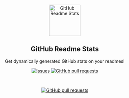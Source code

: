 <p align="center">
 <img width="100px" src="https://res.cloudinary.com/anuraghazra/image/upload/v1594908242/logo_ccswme.svg" align="center" alt="GitHub Readme Stats" />
 <h2 align="center">GitHub Readme Stats</h2>
 <p align="center">Get dynamically generated GitHub stats on your readmes!</p>
</p>

   <p align="center">
    <a href="https://github.com/KlavyedeParmaklar/intranet/issues">
      <img alt="Issues" src="https://img.shields.io/github/issues/KlavyedeParmaklar/intranet?color=red" />
    </a>
    <a href="https://github.com/KlavyedeParmaklar/intranet/pulls">
      <img alt="GitHub pull requests" src="https://img.shields.io/github/issues-pr/KlavyedeParmaklar/intranet?color=0088ff" />
    </a>
  </p>
  <br>
  <p align="center">
    <a href="https://github.com/KlavyedeParmaklar/intranet/issues/new/choose">
      <img alt="GitHub pull requests" src="https://img.shields.io/static/v1?label=&message=Report Bug&color=blue"/>
    </a>
  </p>

<!-- [![Top Langs](https://github-readme-stats.vercel.app/api/top-langs/?username=KlavyedeParmaklar&layout=compact)](https://github.com/anuraghazra/github-readme-stats) -->
